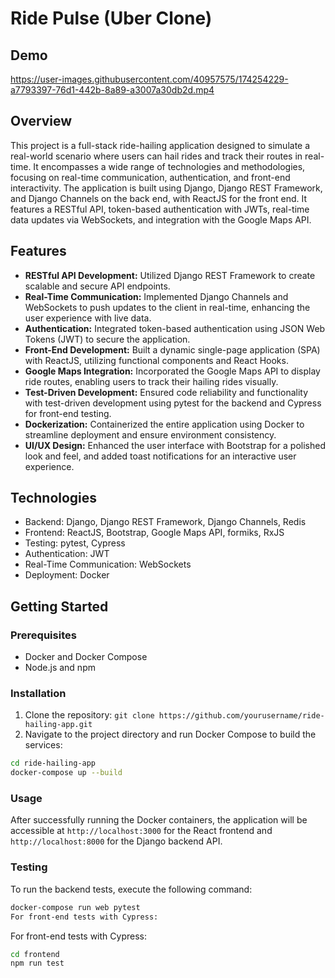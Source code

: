 # Ride Pulse (Uber Clone)

## Demo

https://user-images.githubusercontent.com/40957575/174254229-a7793397-76d1-442b-8a89-a3007a30db2d.mp4

## Overview

This project is a full-stack ride-hailing application designed to simulate a real-world scenario where users can hail rides and track their routes in real-time. It encompasses a wide range of technologies and methodologies, focusing on real-time communication, authentication, and front-end interactivity. The application is built using Django, Django REST Framework, and Django Channels on the back end, with ReactJS for the front end. It features a RESTful API, token-based authentication with JWTs, real-time data updates via WebSockets, and integration with the Google Maps API.

## Features

- **RESTful API Development:** Utilized Django REST Framework to create scalable and secure API endpoints.
- **Real-Time Communication:** Implemented Django Channels and WebSockets to push updates to the client in real-time, enhancing the user experience with live data.
- **Authentication:** Integrated token-based authentication using JSON Web Tokens (JWT) to secure the application.
- **Front-End Development:** Built a dynamic single-page application (SPA) with ReactJS, utilizing functional components and React Hooks.
- **Google Maps Integration:** Incorporated the Google Maps API to display ride routes, enabling users to track their hailing rides visually.
- **Test-Driven Development:** Ensured code reliability and functionality with test-driven development using pytest for the backend and Cypress for front-end testing.
- **Dockerization:** Containerized the entire application using Docker to streamline deployment and ensure environment consistency.
- **UI/UX Design:** Enhanced the user interface with Bootstrap for a polished look and feel, and added toast notifications for an interactive user experience.

## Technologies

- Backend: Django, Django REST Framework, Django Channels, Redis
- Frontend: ReactJS, Bootstrap, Google Maps API, formiks, RxJS
- Testing: pytest, Cypress
- Authentication: JWT
- Real-Time Communication: WebSockets
- Deployment: Docker

## Getting Started

### Prerequisites

- Docker and Docker Compose
- Node.js and npm

### Installation

1. Clone the repository: `git clone https://github.com/yourusername/ride-hailing-app.git`
2. Navigate to the project directory and run Docker Compose to build the services:

```sh
cd ride-hailing-app
docker-compose up --build
```

### Usage

After successfully running the Docker containers, the application will be accessible at `http://localhost:3000` for the React frontend and `http://localhost:8000` for the Django backend API.

### Testing

To run the backend tests, execute the following command:

```sh
docker-compose run web pytest
For front-end tests with Cypress:
```

For front-end tests with Cypress:

```sh
cd frontend
npm run test
```
